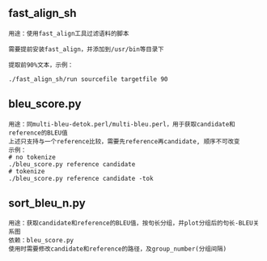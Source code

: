 ## fast_align_sh

    用途：使用fast_align工具过滤语料的脚本
    
    需要提前安装fast_align，并添加到/usr/bin等目录下
    
    提取前90%文本，示例：
    
    ./fast_align_sh/run sourcefile targetfile 90

## bleu_score.py

    用途：同multi-bleu-detok.perl/multi-bleu.perl，用于获取candidate和reference的BLEU值
    上述只支持与一个reference比较，需要先reference再candidate, 顺序不可改变
    示例：
    # no tokenize
    ./bleu_score.py reference candidate
    # tokenize
    ./bleu_score.py reference candidate -tok

## sort_bleu_n.py
 
    用途：获取candidate和reference的BLEU值，按句长分组，并plot分组后的句长-BLEU关系图
    依赖：bleu_score.py
    使用时需要修改candidate和reference的路径，及group_number(分组间隔)
